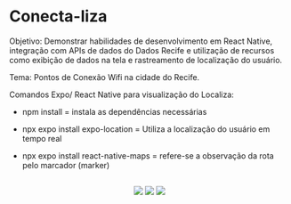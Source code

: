 # Conecta-liza 

Objetivo:
Demonstrar habilidades de desenvolvimento em React Native, integração com APIs de dados do Dados Recife e utilização de recursos como exibição de dados na tela e rastreamento de localização do usuário.

Tema: Pontos de Conexão Wifi na cidade do Recife.

Comandos Expo/ React Native para visualização do Localiza:

- npm install = instala as dependências necessárias

- npx expo install expo-location = Utiliza a localização do usuário em tempo real

- npx expo install react-native-maps = refere-se a observação da rota pelo marcador (marker)

##
  <div>
<p align="center"> 
 <a href="https://discord.gg/" target="_blank"><img src="https://img.shields.io/badge/Discord-7289DA?style=for-the-badge&logo=discord&logoColor=white" target="_blank"></a> 
  <a href = "mailto:gleicekgregoriosantos@gmail.com"><img src="https://img.shields.io/badge/-Gmail-%23333?style=for-the-badge&logo=gmail&logoColor=white" target="_blank"></a>
  <a href="https://www.linkedin.com/in/gleice-santos108/" target="_blank"><img src="https://img.shields.io/badge/-LinkedIn-%230077B5?style=for-the-badge&logo=linkedin&logoColor=white" target="_blank"></a> 
</p>
</div>


